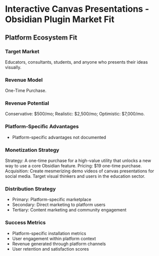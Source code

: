 # Interactive Canvas Presentations - Obsidian Plugin Market Fit

## Platform Ecosystem Fit

### Target Market
Educators, consultants, students, and anyone who presents their ideas visually.

### Revenue Model
One-Time Purchase.

### Revenue Potential
Conservative: $500/mo; Realistic: $2,500/mo; Optimistic: $7,000/mo.

### Platform-Specific Advantages
- Platform-specific advantages not documented

### Monetization Strategy
Strategy: A one-time purchase for a high-value utility that unlocks a new way to use a core Obsidian feature. Pricing: $19 one-time purchase. Acquisition: Create mesmerizing demo videos of canvas presentations for social media. Target visual thinkers and users in the education sector.

### Distribution Strategy
- Primary: Platform-specific marketplace
- Secondary: Direct marketing to platform users
- Tertiary: Content marketing and community engagement

### Success Metrics
- Platform-specific installation metrics
- User engagement within platform context
- Revenue generated through platform channels
- User retention and satisfaction scores
